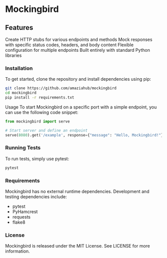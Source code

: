 # Mockingbird

## Features
Create HTTP stubs for various endpoints and methods
Mock responses with specific status codes, headers, and body content
Flexible configuration for multiple endpoints
Built entirely with standard Python libraries

### Installation
To get started, clone the repository and install dependencies using pip:

```bash
git clone https://github.com/amaziahub/mockingbird
cd mockingbird
pip install -r requirements.txt
```
Usage
To start Mockingbird on a specific port with a simple endpoint, you can use the following code snippet:

```python
from mockingbird import serve

# Start server and define an endpoint
serve(8080).get('/example', response={"message": "Hello, Mockingbird!"})
```

### Running Tests
To run tests, simply use pytest:

```bash
pytest
```

### Requirements
Mockingbird has no external runtime dependencies. Development and testing dependencies include:

* pytest
* PyHamcrest 
* requests 
* flake8

### License
Mockingbird is released under the MIT License. See LICENSE for more information.